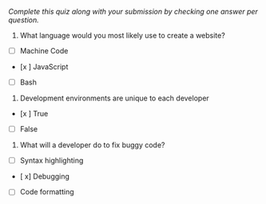 *Complete this quiz along with your submission by checking one answer per question.*

1. What language would you most likely use to create a website?

- [ ] Machine Code
- [x ] JavaScript
- [ ] Bash

1. Development environments are unique to each developer

- [x ] True
- [ ] False

1. What will a developer do to fix buggy code?

- [ ] Syntax highlighting
- [ x] Debugging
- [ ] Code formatting
